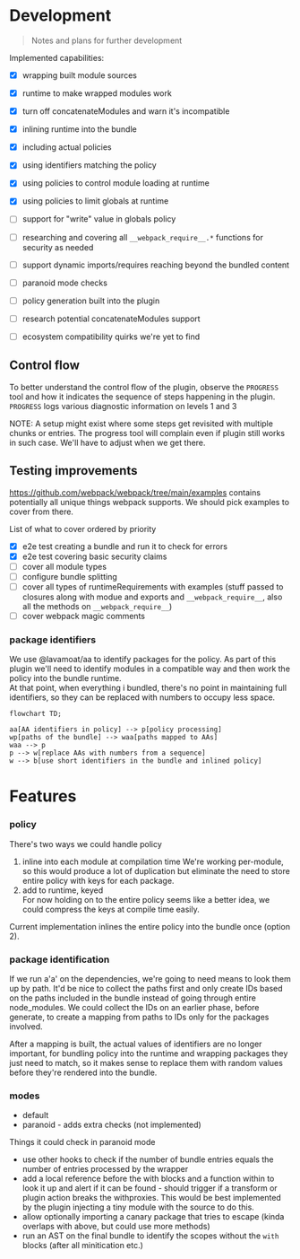 # Development

> Notes and plans for further development


Implemented capabilities:

 - [x] wrapping built module sources 
 - [x] runtime to make wrapped modules work
 - [x] turn off concatenateModules and warn it's incompatible
 - [x] inlining runtime into the bundle
 - [x] including actual policies
 - [x] using identifiers matching the policy
 - [x] using policies to control module loading at runtime
 - [x] using policies to limit globals at runtime
 - [ ] support for "write" value in globals policy
 - [ ] researching and covering all `__webpack_require__.*` functions for security as needed 
 - [ ] support dynamic imports/requires reaching beyond the bundled content
 - [ ] paranoid mode checks
 - [ ] policy generation built into the plugin
 - [ ] research potential concatenateModules support
 - [ ] ecosystem compatibility quirks we're yet to find


## Control flow

To better understand the control flow of the plugin, observe the `PROGRESS` tool and how it indicates the sequence of steps happening in the plugin.
`PROGRESS` logs various diagnostic information on levels 1 and 3

NOTE: A setup might exist where some steps get revisited with multiple chunks or entries. The progress tool will complain even if plugin still works in such case. We'll have to adjust when we get there.

## Testing improvements

https://github.com/webpack/webpack/tree/main/examples contains potentially all unique things webpack supports. We should pick examples to cover from there.

List of what to cover ordered by priority

- [x] e2e test creating a bundle and run it to check for errors
- [x] e2e test covering basic security claims
- [ ] cover all module types
- [ ] configure bundle splitting
- [ ] cover all types of runtimeRequirements with examples (stuff passed to closures along with modue and exports and `__webpack_require__`, also all the methods on `__webpack_require__`)
- [ ] cover webpack magic comments

### package identifiers

We use @lavamoat/aa to identify packages for the policy. 
As part of this plugin we'll need to identify modules in a compatible way and then work the policy into the bundle runtime.  
At that point, when everything i bundled, there's no point in maintaining full identifiers, so they can be replaced with numbers to occupy less space.

```mermaid
flowchart TD;

aa[AA identifiers in policy] --> p[policy processing]
wp[paths of the bundle] --> waa[paths mapped to AAs]
waa --> p
p --> w[replace AAs with numbers from a sequence]
w --> b[use short identifiers in the bundle and inlined policy]

```


# Features

### policy

There's two ways we could handle policy
1. inline into each module at compilation time 
   We're working per-module, so this would produce a lot of duplication but eliminate the need to store entire policy with keys for each package.
2. add to runtime, keyed  
   For now holding on to the entire policy seems like a better idea, we could compress the keys at compile time easily.
   
Current implementation inlines the entire policy into the bundle once (option 2).

### package identification
If we run a'a' on the dependencies, we're going to need means to look them up by path. It'd be nice to collect the paths first and only create IDs based on the paths included in the bundle instead of going through entire node_modules. We could collect the IDs on an earlier phase, before generate, to create a mapping from paths to IDs only for the packages involved. 

After a mapping is built, the actual values of identifiers are no longer important, for bundling policy into the runtime and wrapping packages they just need to match, so it makes sense to replace them with random values before they're rendered into the bundle.




### modes

- default 
- paranoid - adds extra checks (not implemented)

Things it could check in paranoid mode
- use other hooks to check if the number of bundle entries equals the number of entries processed by the wrapper
- add a local reference before the with blocks and a function within to look it up and alert if it can be found - should trigger if a transform or plugin action breaks the withproxies. This would be best implemented by the plugin injecting a tiny module with the source to do this.
- allow optionally importing a canary package that tries to escape (kinda overlaps with above, but could use more methods)
- run an AST on the final bundle to identify the scopes without the `with` blocks (after all minitication etc.)
